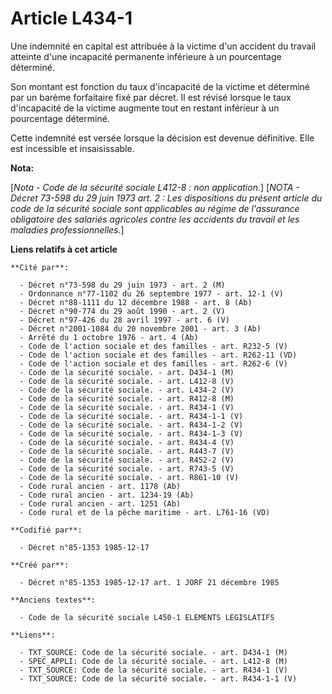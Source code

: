 # Article L434-1

Une indemnité en capital est attribuée à la victime d'un accident du travail atteinte d'une incapacité permanente inférieure
à un pourcentage déterminé. 

Son montant est fonction du taux d'incapacité de la victime et déterminé par un barème forfaitaire fixé par décret. Il est
révisé lorsque le taux d'incapacité de la victime augmente tout en restant inférieur à un pourcentage déterminé. 

Cette indemnité est versée lorsque la décision est devenue définitive. Elle est incessible et insaisissable.

**Nota:**

[*Nota - Code de la sécurité sociale L412-8 : non application.*]    [*NOTA - Décret 73-598 du 29 juin 1973 art. 2 : Les
dispositions du présent article du code de la sécurité sociale sont applicables au régime de l'assurance obligatoire des
salariés agricoles contre les accidents du travail et les maladies professionnelles.*]

**Liens relatifs à cet article**

	**Cité par**:

	  - Décret n°73-598 du 29 juin 1973 - art. 2 (M)
	  - Ordonnance n°77-1102 du 26 septembre 1977 - art. 12-1 (V)
	  - Décret n°88-1111 du 12 décembre 1988 - art. 8 (Ab)
	  - Décret n°90-774 du 29 août 1990 - art. 2 (V)
	  - Décret n°97-426 du 28 avril 1997 - art. 6 (V)
	  - Décret n°2001-1084 du 20 novembre 2001 - art. 3 (Ab)
	  - Arrêté du 1 octobre 1976 - art. 4 (Ab)
	  - Code de l'action sociale et des familles - art. R232-5 (V)
	  - Code de l'action sociale et des familles - art. R262-11 (VD)
	  - Code de l'action sociale et des familles - art. R262-6 (V)
	  - Code de la sécurité sociale. - art. D434-1 (M)
	  - Code de la sécurité sociale. - art. L412-8 (V)
	  - Code de la sécurité sociale. - art. L434-2 (V)
	  - Code de la sécurité sociale. - art. R412-8 (M)
	  - Code de la sécurité sociale. - art. R434-1 (V)
	  - Code de la sécurité sociale. - art. R434-1-1 (V)
	  - Code de la sécurité sociale. - art. R434-1-2 (V)
	  - Code de la sécurité sociale. - art. R434-1-3 (V)
	  - Code de la sécurité sociale. - art. R434-4 (V)
	  - Code de la sécurité sociale. - art. R443-7 (V)
	  - Code de la sécurité sociale. - art. R452-2 (V)
	  - Code de la sécurité sociale. - art. R743-5 (V)
	  - Code de la sécurité sociale. - art. R861-10 (V)
	  - Code rural ancien - art. 1178 (Ab)
	  - Code rural ancien - art. 1234-19 (Ab)
	  - Code rural ancien - art. 1251 (Ab)
	  - Code rural et de la pêche maritime - art. L761-16 (VD)

	**Codifié par**:

	  - Décret n°85-1353 1985-12-17

	**Créé par**:

	  - Décret n°85-1353 1985-12-17 art. 1 JORF 21 décembre 1985

	**Anciens textes**:

	  - Code de la sécurité sociale L450-1 ELEMENTS LEGISLATIFS

	**Liens**:

	  - TXT_SOURCE: Code de la sécurité sociale. - art. D434-1 (M)
	  - SPEC_APPLI: Code de la sécurité sociale. - art. L412-8 (M)
	  - TXT_SOURCE: Code de la sécurité sociale. - art. R434-1 (V)
	  - TXT_SOURCE: Code de la sécurité sociale. - art. R434-1-1 (V)
